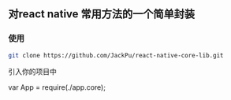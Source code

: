 ## 对react native 常用方法的一个简单封装

### 使用
``` bash
git clone https://github.com/JackPu/react-native-core-lib.git

```

引入你的项目中

var App = require(./app.core);
